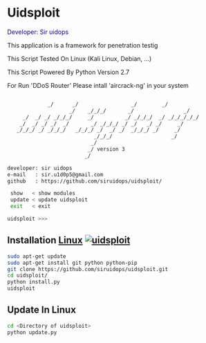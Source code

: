 # Uidsploit
<p style="color:#110082;"> Developer: Sir uidops </p>
<p>This application is a framework for penetration testig</p>
<p>This Script Tested On Linux (Kali Linux, Debian, ...) </p>
<p>This Script Powered By Python Version 2.7</p>
<p>For Run 'DDoS Router' Please intall 'aircrack-ng' in your system</p>



```bash

             _/      _/                 _/        _/      
                    _/    _/_/_/       _/                _/
     _/  _/ _/ _/_/_/     _/          _/ _/_/_/  _/ _/_/_/_/_/
    _/  _/ _/ _/  _/       _/ _/_/_/ _/ _/   _/ _/     _/
   _/_/_/ _/ _/_/_/   _/_/_/ _/  _/ _/  _/_/_/ _/     _/
                            _/_/_/                   _/
                           _/
                          _/ version 3
                         _/

developer: sir uidops
e-mail   : sir.u1d0p5@gmail.com
github   : https://github.com/siruidops/uidsploit/

 show   < show modules
 update < update uidsploit
 exit   < exit

uidsploit >>> 
```

## Installation [Linux](https://wikipedia.org/wiki/Linux) [![uidsploit](http://icons.iconarchive.com/icons/dakirby309/simply-styled/32/OS-Linux-icon.png)](https://fr.wikipedia.org/wiki/Linux)

```bash
sudo apt-get update
sudo apt-get install git python python-pip 
git clone https://github.com/siruidops/uidsploit.git
cd uidsploit/
python install.py
uidsploit
```

## Update In Linux

```bash
cd <Directory of uidsploit>
python update.py
```
